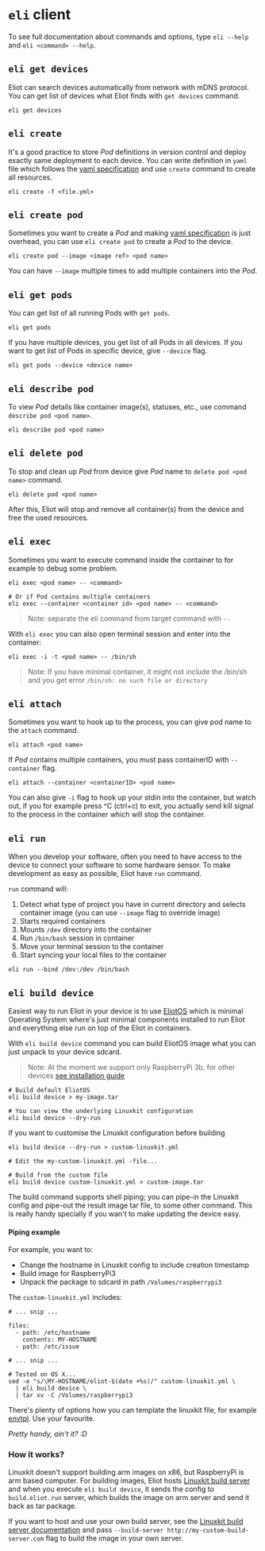 # `eli` client
To see full documentation about commands and options, type `eli --help` and `eli <command> --help`.

## `eli get devices`
Eliot can search devices automatically from network with mDNS protocol. You can get list of devices what Eliot finds with `get devices` command.

```shell
eli get devices
```

## `eli create`
It's a good practice to store _Pod_ definitions in version control and deploy exactly same deployment to each device.
You can write definition in `yaml` file which follows the [yaml specification](configuration.md#pod-specification) and use `create` command to create all resources.

```shell
eli create -f <file.yml>
```

## `eli create pod`
Sometimes you want to create a _Pod_ and making [yaml specification](configuration.md#pod-specification) is just overhead, you can use `eli create pod` to create a _Pod_ to the device.

```shell
eli create pod --image <image ref> <pod name>
```
You can have `--image` multiple times to add multiple containers into the _Pod_.

## `eli get pods`
You can get list of all running Pods with `get pods`.

```shell
eli get pods
```

If you have multiple devices, you get list of all Pods in all devices. If you want to get list of Pods in specific device, give `--device` flag.

```shell
eli get pods --device <device name>
```

## `eli describe pod`
To view _Pod_ details like container image(s), statuses, etc., use command `describe pod <pod name>`.

```shell
eli describe pod <pod name>
```

## `eli delete pod`
To stop and clean up _Pod_ from device give _Pod_ name to `delete pod <pod name>` command.

```shell
eli delete pod <pod name>
```
After this, Eliot will stop and remove all container(s) from the device and free the used resources.

## `eli exec`
Sometimes you want to execute command inside the container to for example to debug some problem.

```shell
eli exec <pod name> -- <command>

# Or if Pod contains multiple containers
eli exec --container <container id> <pod name> -- <command>
```
> Note: separate the eli command from target command with `--`

With `eli exec` you can also open terminal session and enter into the container:
```shell
eli exec -i -t <pod name> -- /bin/sh
```
> Note: If you have minimal container, it might not include the /bin/sh and you get error `/bin/sh: no such file or directory`

## `eli attach`
Sometimes you want to hook up to the process, you can give pod name to the `attach` command.

```shell
eli attach <pod name>
```

If _Pod_ contains multiple containers, you must pass containerID with `--container` flag.

```shell
eli attach --container <containerID> <pod name>
```

You can also give `-i` flag to hook up your stdin into the container, but watch out, if you for example press ^C (ctrl+c) to exit, you actually send kill signal to the process in the container which will stop the container.

## `eli run`
When you develop your software, often you need to have access to the device to connect your software to some hardware sensor. To make development as easy as possible, Eliot have `run` command.

`run` command will: 
1. Detect what type of project you have in current directory and selects container image (you can use `--image` flag to override image)
2. Starts required containers
3. Mounts `/dev` directory into the container
4. Run `/bin/bash` session in container
5. Move your terminal session to the container
6. Start syncing your local files to the container

```shell
eli run --bind /dev:/dev /bin/bash
```

## `eli build device`
Easiest way to run Eliot in your device is to use [EliotOS](https://github.com/ernoaapa/eliot-os) which is minimal Operating System where's just minimal components installed to run Eliot and everything else run on top of the Eliot in containers.

With `eli build device` command you can build EliotOS image what you can just unpack to your device sdcard.

> Note: At the moment we support only RaspberryPi 3b, for other devices [see installation guide](installation.md)

```shell
# Build default EliotOS
eli build device > my-image.tar

# You can view the underlying Linuxkit configuration
eli build device --dry-run
```

If you want to customise the Linuxkit configuration before building

```shell
eli build device --dry-run > custom-linuxkit.yml

# Edit the my-custom-linuxkit.yml -file...

# Build from the custom file
eli build device custom-linuxkit.yml > custom-image.tar
```

The build command supports shell piping; you can pipe-in the Linuxkit config and pipe-out the result image tar file, to some other command. This is really handy specially if you wan't to make updating the device easy.

#### Piping example
For example, you want to:
- Change the hostname in Linuxkit config to include creation timestamp
- Build image for RaspberryPi3
- Unpack the package to sdcard in path `/Volumes/raspberrypi3`

The `custom-linuxkit.yml` includes:
```
# ... snip ...

files:
  - path: /etc/hostname
    contents: MY-HOSTNAME
  - path: /etc/issue

# ... snip ...
```

```shell
# Tested on OS X...
sed -e "s/\MY-HOSTNAME/eliot-$(date +%s)/" custom-linuxkit.yml \
  | eli build device \
  | tar xv -C /Volumes/raspberrypi3
```

There's plenty of options how you can template the linuxkit file, for example [envtpl](https://github.com/subfuzion/envtpl). Use your  favourite.

_Pretty handy, ain't it? :D_

### How it works?
Linuxkit doesn't support building arm images on x86, but RaspberryPi is arm based computer.
For building images, Eliot hosts [Linuxkit build server](https://github.com/ernoaapa/linuxkit-server) and when you execute `eli build device`, it sends the config to `build.eliot.run` server, which builds the image on arm server and send it back as tar package.

If you want to host and use your own build server, see the [Linuxkit build server documentation](https://github.com/ernoaapa/linuxkit-server) and pass `--build-server http://my-custom-build-server.com` flag to build the image in your own server.